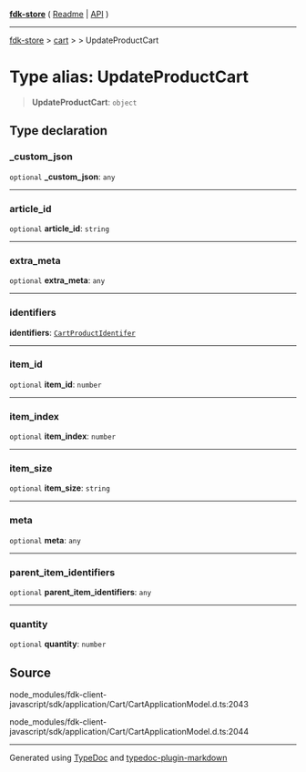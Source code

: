 [**fdk-store**](../../../README.md) ( [Readme](../../../README.md) \| [API](../../../API.md) )

---

[fdk-store](../../../API.md) > [cart](../../README.md) > [<internal>](../README.md) > UpdateProductCart

# Type alias: UpdateProductCart

> **UpdateProductCart**: `object`

## Type declaration

### \_custom_json

`optional` **\_custom_json**: `any`

---

### article_id

`optional` **article_id**: `string`

---

### extra_meta

`optional` **extra_meta**: `any`

---

### identifiers

**identifiers**: [`CartProductIdentifer`](type-alias.CartProductIdentifer.md)

---

### item_id

`optional` **item_id**: `number`

---

### item_index

`optional` **item_index**: `number`

---

### item_size

`optional` **item_size**: `string`

---

### meta

`optional` **meta**: `any`

---

### parent_item_identifiers

`optional` **parent_item_identifiers**: `any`

---

### quantity

`optional` **quantity**: `number`

## Source

node_modules/fdk-client-javascript/sdk/application/Cart/CartApplicationModel.d.ts:2043

node_modules/fdk-client-javascript/sdk/application/Cart/CartApplicationModel.d.ts:2044

---

Generated using [TypeDoc](https://typedoc.org/) and [typedoc-plugin-markdown](https://www.npmjs.com/package/typedoc-plugin-markdown)
